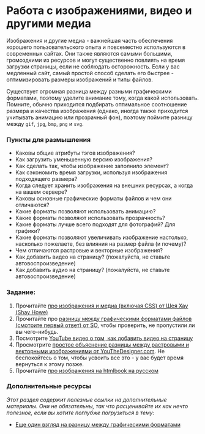 # Работа с изображениями, видео и другими медиа

Изображения и другие медиа - важнейшая часть обеспечения хорошего пользовательского опыта и повсеместно используются в современных сайтах. Они также являются самыми большими, громоздкими из ресурсов и могут существенно повлиять на время загрузки страницы, если не соблюдать осторожность. Если у вас медленный сайт, самый простой способ сделать его быстрее - оптимизировать размеры изображений и типы файлов.

Существует огромная разница между разными графическими форматами, поэтому уделите внимание тому, когда какой использовать. Помните, обычно приходится подбирать оптимальное соотношение размера и качества изображения (однако, иногда также приходится учитывать анимацию или прозрачный фон), поэтому поймите разницу между `gif`, `jpg`, `bmp`, `png` и `svg`.

### Пункты для размышления

- Каковы общие атрибуты тэгов изображения?
- Как загрузить уменьшенную версию изображения?
- Как сделать так, чтобы изображение заполнило элемент?
- Как сэкономить время загрузки, используя изображения подходящего размера?
- Когда следует хранить изображения на внешних ресурсах, а когда на вашем сервере?
- Каковы основные графические форматы файлов и чем они отличаются?
- Какие форматы позволяют использовать анимацию?
- Какие форматы позволяют использовать прозрачность?
- Какие форматы лучше всего подходят для фотографий? Для графики?
- Какие форматы позволяют увеличивать изображение настолько, насколько пожелаете, без влияния на размер файла (и почему)?
- Чем отличаются растровые и векторные изображения?
- Как добавить видео на страницу? (пожалуйста, не ставьте автовоспроизведение)
- Как добавить аудио на страницу? (пожалуйста, не ставьте автовоспроизведение)

### Задание:

1. Прочитайте [про изображения и медиа (включая CSS) от Шея Хау (Shay Howe)](http://learn.shayhowe.com/html-css/adding-media/)
2. Прочитайте про [разницу между графическими форматами файлов (смотрите первый ответ) от SO](http://stackoverflow.com/questions/2336522/png-vs-gif-vs-jpeg-when-best-to-use), чтобы проверить, не пропустили ли вы чего-нибудь.
3. Посмотрите [YouTube видео о том, как добавить видео на страницу](https://www.youtube.com/watch?v=4I1WgJz_lmA)
4. Просмотрите [простое объяснение разницы между растровыми и векторными изображениями от YouTheDesigner.com](http://www.ucreative.com/articles/how-to-explain-raster-vs-vector-to-your-clients/). Не беспокойтесь о том, чтобы усвоить все это - у вас будет время вернуться к этому позже.
5. Прочитайте [про изображения на htmlbook на русском](http://htmlbook.ru/samhtml/izobrazheniya)

### Дополнительные ресурсы

_Этот раздел содержит полезные ссылки на дополнительные материалы. Они не обязательны, так что расценивайте их как нечто полезное, если вы хотите поглубже погрузиться в тему:_

- [Еще один взгляд на разницу между графическими форматами](http://www.practicalecommerce.com/articles/1821-Image-Formats-What-s-the-Difference-Between-JPG-GIF-PNG-)
